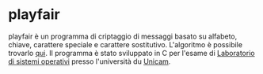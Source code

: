 # playfair
playfair è un programma di criptaggio di messaggi basato su alfabeto, chiave, carattere speciale e carattere sostitutivo. L'algoritmo è possibile trovarlo [qui](https://en.wikipedia.org/wiki/Playfair_cipher). Il programma è stato sviluppato in C per l'esame di [Laboratorio di sistemi operativi](http://didattica.cs.unicam.it/doku.php?id=didattica:triennale:so:ay_2021:lab) presso l'università du [Unicam](https://www.unicam.it/).
